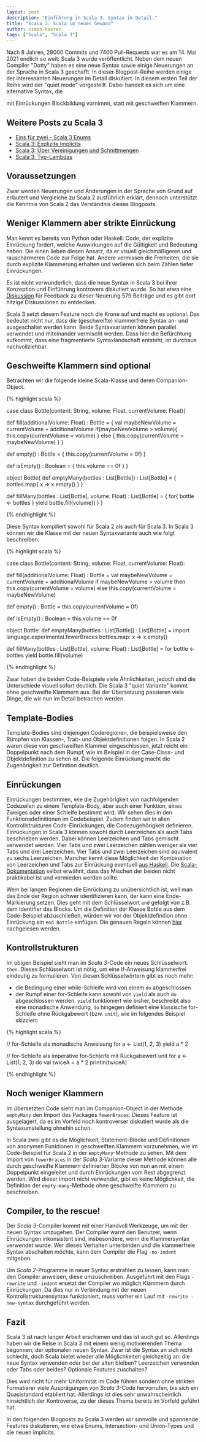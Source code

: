 ```yaml
---
layout: post
description: "Einführung in Scala 3. Syntax im Detail."
title: "Scala 3: Scala im neuen Gewand" 
author: simon-haerer
tags: ["Scala", "Scala 3"]
---
```


Nach 8 Jahren, 28000 Commits und 7400 Pull-Requests war es am 14. Mai 2021
endlich so weit: Scala 3 wurde veröffentlicht. Neben dem neuen Compiler "Dotty"
haben es eine neue Syntax sowie einige Neuerungen an der Sprache
in Scala 3 geschafft.  In dieser Blogpost-Reihe werden einige der interessanten
Neuerungen im Detail diskutiert.  In diesem ersten Teil der Reihe wird der 
"quiet mode" vorgestellt. Dabei handelt es sich um eine alternative Syntax, die

mit Einrückungen Blockbildung vornimmt, statt mit geschweiften Klammern.
<!-- more start -->

## Weitere Posts zu Scala 3

- [Eins für zwei - Scala 3 Enums](https://funktionale-programmierung.de/2021/07/19/scala-3-enum.html)
- [Scala 3: Explizite Implicits](https://funktionale-programmierung.de/2022/02/18/scala-3-implicits.html)
- [Scala 3: Über Vereinigungen und Schnittmengen](https://funktionale-programmierung.de/2022/03/21/scala-unions.html)
- [Scala 3: Typ-Lambdas](https://funktionale-programmierung.de/2022/09/01/scala3-type-lambdas.html)

## Voraussetzungen

Zwar werden Neuerungen und Änderungen in der Sprache von Grund auf erläutert und
Vergleiche zu Scala 2 ausführlich erklärt, dennoch unterstützt die Kenntnis von
Scala 2 das Verständnis dieses Blogposts.


## Weniger Klammern aber strikte Einrückung

Man kennt es bereits von Python oder Haskell: Code, der explizite Einrückung
fordert, welche Auswirkungen auf die Gültigkeit und Bedeutung haben. Die einen
lieben diesen Ansatz, da er visuell gleichmäßigeren und rauschärmeren Code zur
Folge hat. Andere vermissen die Freiheiten, die sie durch explizite Klammerung
erhalten und verlieren sich beim Zählen tiefer Einrückungen.

Es ist nicht verwunderlich, dass die neue Syntax in Scala 3 bei ihrer Konzeption
und Einführung kontrovers diskutiert wurde. So hat etwa eine
[Diskussion](https://contributors.scala-lang.org/t/feedback-sought-optional-braces/4702)
für Feedback zu dieser Neuerung 579 Beiträge und es gibt dort hitzige
Diskussionen zu entdecken. 

Scala 3 setzt diesem Feature noch die Krone auf und macht es optional.  Das
bedeutet nicht nur, dass die (geschweifte) klammerfreie Syntax an- und
ausgeschaltet werden kann. Beide Syntaxvarianten können parallel verwendet und
miteinander vermischt werden. Dass hier die Befürchtung aufkommt, dass eine
fragmentierte Syntaxlandschaft entsteht, ist durchaus nachvollziehbar.


## Geschweifte Klammern sind optional

Betrachten wir die folgende kleine Scala-Klasse und deren Companion-Object.

{% highlight scala %}

case class Bottle(content: String, volume: Float, currentVolume: Float){

  def fill(additionalVolume: Float) : Bottle = {
    val maybeNewVolume = currentVolume + additionalVolume 
    if(maybeNewVolume > volume){
      this.copy(currentVolume = volume) 
    } else {
      this.copy(currentVolume = maybeNewVolume) 
    }
  }

  def empty() : Bottle = {
    this.copy(currentVolume = 0f)
  }

  def isEmpty() : Boolean = {
    this.volume == 0f
  }
}


object Bottle{
   def emptyMany(bottles : List[Bottle]) : List[Bottle] = {
     bottles.map{ x => x.empty() }
   }

   def fillMany(bottles : List[Bottle], volume: Float) : List[Bottle] = {
     for{
       bottle <- bottles
     } yield bottle.fill(volume))
   }
}

{% endhighlight %}

Diese Syntax kompiliert sowohl für Scala 2 als auch für Scala 3. In Scala 3
können wir die Klasse mit der neuen Syntaxvariante auch wie folgt beschreiben:

{% highlight scala %}

case class Bottle(content: String, volume: Float, currentVolume: Float):

  def fill(additionalVolume: Float) : Bottle = 
    val maybeNewVolume = currentVolume + additionalVolume 
    if maybeNewVolume > volume then
      this.copy(currentVolume = volume) 
    else
      this.copy(currentVolume = maybeNewVolume) 

  def empty() : Bottle = 
    this.copy(currentVolume = 0f)

  def isEmpty() : Boolean = 
    this.volume == 0f


object Bottle:
   def emptyMany(bottles : List[Bottle]) : List[Bottle] = 
     import language.experimental.fewerBraces
     bottles.map:
       x => 
         x.empty()

   def fillMany(bottles : List[Bottle], volume: Float) : List[Bottle] =
     for bottle <- bottles 
       yield bottle.fill(volume)


{% endhighlight %}

Zwar haben die beiden Code-Beispiele viele Ähnlichkeiten, jedoch sind die
Unterschiede visuell sofort deutlich. Die Scala 3 "quiet Variante" kommt ohne
geschweifte Klammern aus.  Bei der Übersetzung passieren viele Dinge, die wir
nun im Detail betrachen werden. 

## Template-Bodies

Template-Bodies sind diejenigen Coderegionen, die beispielsweise den Rümpfen von
Klassen-, Trait- und Objektdefinitionen folgen. In Scala 2 waren diese von
geschweiften Klammer eingeschlossen, jetzt reicht ein Doppelpunkt nach dem
Rumpf, wie im Beispiel in der Case-Class- und Objektdefinition zu sehen ist. Die folgende
Einrückung macht die Zugehörigkeit zur Definition deutlich. 

## Einrückungen

Einrückungen bestimmen, wie die Zugehörigkeit von nachfolgenden Codezeilen zu einem
Template-Body, aber auch einer Funktion, eines Zweiges oder einer Schleife
bestimmt wird.  Wir sehen dies in den Funktionsdefinitionen im Codebeispiel.
Zudem finden wir in allen Kontrollstrukturen Code-Einrückungen, die
Codezugehörigkeit definieren.  Einrückungen in Scala 3 können sowohl durch
Leerzeichen als auch Tabs beschrieben werden. Dabei können Leerzeichen und Tabs
gemischt verwendet werden. Vier Tabs und zwei
Leerzeichen zählen weniger als vier Tabs und drei Leerzeichen. Vier Tabs und zwei
Leerzeichen sind äquivalent zu sechs Leerzeichen. Mancher kennt diese Möglichkeit 
der Kombination von Leerzeichen und Tabs zur Einrückung eventuell [aus
Haskell](https://www.youtube.com/watch?v=uKpPJV0hhCY). Die
[Scala-Dokumentation](https://dotty.epfl.ch/docs/reference/other-new-features/indentation.html#spaces-vs-tabs)
selbst
erwähnt, dass das Mischen der beiden nicht praktikabel ist und vermieden werden
sollte.

Wem bei langen Regionen die Einrückung zu unübersichtlich ist, weil man das Ende
der Region schwer identifizieren kann, der kann eine Ende-Markierung setzen.
Dies geht mit dem Schlüsselwort `end` gefolgt von z.B. dem Identifier des
Blocks. Um die Definition der Klasse Bottle aus dem Code-Beispiel abzuschließen,
würden wir vor der Objektdefinition ohne Einrückung ein `end Bottle` einfügen.
Die genauen Regeln können
[hier](https://dotty.epfl.ch/docs/reference/other-new-features/indentation.html#the-end-marker)
nachgelesen werden.

## Kontrollstrukturen

Im obigen Beispiel sieht man im _Scala 3_-Code ein neues Schlüsselwort: `then`.
Dieses Schlüsselwort ist nötig, um eine If-Anweisung klammerfrei eindeutig zu
formulieren. Von diesen Schlüsselwörtern gibt es noch mehr:

* die Bedingung einer while-Schleife wird von einem `do` abgeschlossen
* der Rumpf einer for-Schleife kann sowohl von `yield` als auch `do`
  abgeschlossen werden. `yield` funktioniert wie bisher, beschreibt also eine
  monadische Anwendung, `do` hingegen definiert eine klassische for-Schleife
  ohne Rückgabewert (bzw. `unit`), wie im folgendes Beispiel skizziert:


{% highlight scala %}

// for-Schleife als monadische Anweisung 
for a <- List(1, 2, 3) 
   yield a * 2

// for-Schleife als imperative for-Schleife mit Rückgabewert unit
for a <- List(1, 2, 3) do
   val twiceA = a * 2
   println(twiceA)
   

{% endhighlight %}



## Noch weniger Klammern

Im übersetzten Code sieht man im Companion-Object in der Methode `emptyMany`
den Import des Packages `fewerBraces`. Dieses Feature ist ausgelagert, da es im
Vorfeld noch kontroverser diskutiert wurde als die Syntaxumstellung ohnehin
schon.

In Scala zwei gibt es die Möglichkeit, Statement-Blöcke und Definitionen von
anonymen Funktionen in geschweiften Klammern vorzunehmen, wie im Code-Beispiel
für Scala 2 in der `emptyMany`-Methode zu sehen. Mit dem Import von
`fewerBraces` in der _Scala 3_-Variante dieser Methode können alle durch
geschweifte Klammern definierten Blöcke von nun an mit einem Doppelpunkt
eingeleitet und durch Einrückungen vom Rest abgegrenzt werden. Wird
dieser Import nicht verwendet, gibt es keine Möglichkeit, die Definition der
`empty-many`-Methode ohne geschweifte Klammern zu beschreiben.


## Compiler, to the rescue!

Der _Scala 3_-Compiler kommt mit einer Handvoll Werkzeuge, um mit der neuen Syntax
umzugehen. Der Compiler warnt den Benutzer, wenn Einrückungen inkonsistent sind,
insbesondere, wenn die Klammersyntax verwendet wurde. Wer dieses Verhalten
unterbinden und die klammerfreie Syntax abschalten möchte, kann dem
Compiler die Flag `-no-indent` mitgeben.

Um _Scala 2_-Programme in neuer Syntax erstrahlen zu lassen, kann man den Compiler
anweisen, diese umzuschreiben. Ausgeführt mit den Flags `-rewrite` und `-indent`
ersetzt der Compiler wo möglich Klammern durch Einrückungen. Da dies nur in
Verbindung mit der neuen Kontrollstrukturensyntax funktioniert, muss vorher
ein Lauf mit `-rewrite -new-syntax` durchgeführt werden.


## Fazit

Scala 3 ist nach langer Arbeit erschienen und das ist auch gut so. Allerdings
haben wir die Reise in Scala 3 mit einem wenig motivierenden Thema begonnen, der
optionalen neuen Syntax. Zwar ist die Syntax an sich nicht schlecht, doch Scala
bietet wieder alle Möglichkeiten gleichzeitig an: die neue Syntax verwenden oder
bei der alten bleiben? Leerzeichen verwenden oder Tabs oder beides? Optionale Features
zuschalten? 

Dies wird nicht für mehr Uniformität im Code führen sondern ohne
strikten Formatierer viele Ausprägungen von _Scala 3_-Code hervorrufen, bis sich ein
Quasistandard etabliert hat. Allerdings ist dies sehr unwahrscheinlich
hinsichtlich der Kontroverse, zu der dieses Thema bereits im Vorfeld geführt
hat.

In den folgenden Blogposts zu Scala 3 werden wir sinnvolle und spannende
Features diskutieren, wie etwa Enums, Intersection- und Union-Types
und die neuen implicits.
